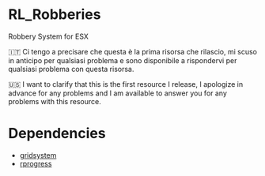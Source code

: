# RL_Robberies
Robbery System for ESX

🇮🇹 Ci tengo a precisare che questa è la prima risorsa che rilascio, mi scuso in anticipo per qualsiasi problema e sono disponibile a rispondervi per qualsiasi problema con questa risorsa.

🇺🇸 I want to clarify that this is the first resource I release, I apologize in advance for any problems and I am available to answer you for any problems with this resource.

# Dependencies
- <a href='https://github.com/Profex1999/gridsystem'>gridsystem</a>
- <a href='https://github.com/Mobius1/rprogress'>rprogress</a>
